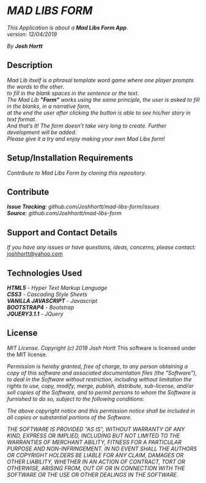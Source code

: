 # _MAD LIBS FORM_

_This Application is about a **Mad Libs Form App**_.<br/>
_version: 12/04/2019_<br/>

_By **Josh Hortt**_

## Description

_Mad Lib itself is a phrasal template word game where one player prompts the words to the other_.<br/>
_to fill in the blank spaces in the sentence or the text_.<br/>
_The Mad Lib **"Form"** works using the same principle, the user is asked to fill in the blanks, in a narrative form_,<br/>
_at the end the user after clicking the button is able to see his/her story in text format_.<br/>
_And that’s it! The form doesn’t take very long to create. Further development will be added_.<br/>
_Please give it a try and enjoy making your own Mad Libs form_!

## Setup/Installation Requirements

_Contribute to Mad Libs Form by cloning this repository_.

## Contribute

_**Issue Tracking**: github.com/Joshhortt/mad-libs-form/issues_<br/>
_**Source**: github.com/Joshhortt/mad-libs-form_

## Support and Contact Details

_If you have any issues or have questions, ideas, concerns, please contact:_ joshhortt@yahoo.com

## Technologies Used

_**HTML5** - Hyper Text Markup Language_<br/>
_**CSS3** - Cascading Style Sheets_<br/>
_**VANILLA JAVASCRIPT** - Javascript_<br/>
_**BOOTSTRAP4** - Bootstrap_<br/>
_**JQUERY3.1.1** - JQuery_


## License

*MIT License. Copyright (c) 2019 Josh Hortt*
This software is licensed under the MIT license.

_Permission is hereby granted, free of charge, to any person obtaining a copy of this software and associated documentation files (the "Software"), to deal in the Software without restriction, including without limitation the rights to use, copy, modify, merge, publish, distribute, sub-license, and/or sell copies of the Software, and to permit persons to whom the Software is furnished to do so, subject to the following conditions_:

_The above copyright notice and this permission notice shall be included in all copies or substantial portions of the Software_.

_THE SOFTWARE IS PROVIDED "AS IS", WITHOUT WARRANTY OF ANY KIND, EXPRESS OR IMPLIED, INCLUDING BUT NOT LIMITED TO THE WARRANTIES OF MERCHANT ABILITY, FITNESS FOR A PARTICULAR PURPOSE AND NON-INFRINGEMENT. IN NO EVENT SHALL THE AUTHORS OR COPYRIGHT HOLDERS BE LIABLE FOR ANY CLAIM, DAMAGES OR OTHER LIABILITY, WHETHER IN AN ACTION OF CONTRACT, TORT OR OTHERWISE, ARISING FROM, OUT OF OR IN CONNECTION WITH THE SOFTWARE OR THE USE OR OTHER DEALINGS IN THE SOFTWARE_.
